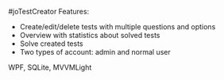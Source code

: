 #joTestCreator
Features: 
- Create/edit/delete tests with multiple questions and options
- Overview with statistics about solved tests
- Solve created tests
- Two types of account: admin and normal user

WPF, SQLite, MVVMLight

